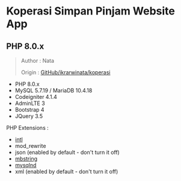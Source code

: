 # Koperasi Simpan Pinjam Website App

## PHP 8.0.x

> Author : Nata
>
> Origin : [GitHub/ikrarwinata/koperasi](https://github.com/ikrarwinata/koperasi)

- PHP 8.0.x
- MySQL 5.7.19 / MariaDB 10.4.18
- Codeigniter 4.1.4
- AdminLTE 3
- Bootstrap 4
- JQuery 3.5

PHP Extensions :

- [intl](http://php.net/manual/en/intl.requirements.php)
- mod_rewrite
- json (enabled by default - don't turn it off)
- [mbstring](http://php.net/manual/en/mbstring.installation.php)
- [mysqlnd](http://php.net/manual/en/mysqlnd.install.php)
- xml (enabled by default - don't turn it off)
